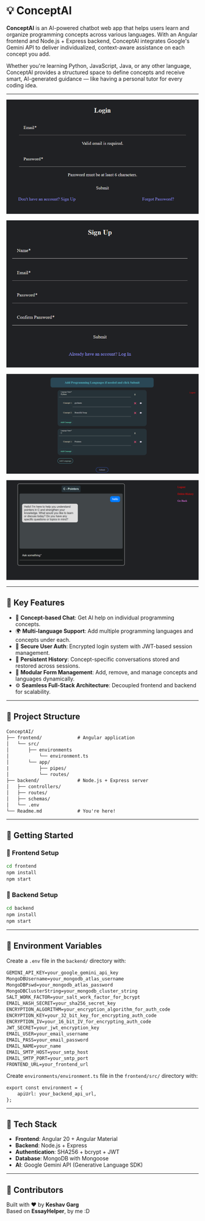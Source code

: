 # 💡 ConceptAI

**ConceptAI** is an AI-powered chatbot web app that helps users learn and organize programming concepts across various languages. With an Angular frontend and Node.js + Express backend, ConceptAI integrates Google's Gemini API to deliver individualized, context-aware assistance on each concept you add.

Whether you're learning Python, JavaScript, Java, or any other language, ConceptAI provides a structured space to define concepts and receive smart, AI-generated guidance — like having a personal tutor for every coding idea.

---

![Login Screen](Screenshots/image-2.png)

![Sign Up Screen](Screenshots/image-3.png)

![Concepts Screen](Screenshots/image.png)

![Chat Screen](Screenshots/image-1.png)

---

## 🌟 Key Features

-   🧠 **Concept-based Chat**: Get AI help on individual programming concepts.
-   🌍 **Multi-language Support**: Add multiple programming languages and concepts under each.
-   🔐 **Secure User Auth**: Encrypted login system with JWT-based session management.
-   💬 **Persistent History**: Concept-specific conversations stored and restored across sessions.
-   🧰 **Modular Form Management**: Add, remove, and manage concepts and languages dynamically.
-   ⚙️ **Seamless Full-Stack Architecture**: Decoupled frontend and backend for scalability.

---

## 🧩 Project Structure

```
ConceptAI/
├── frontend/             # Angular application
│   └── src/
│       ├── environments
│           └── environment.ts
│       └── app/
|			├── pipes/
│           └── routes/
├── backend/              # Node.js + Express server
│   ├── controllers/
│   ├── routes/
│   ├── schemas/
│   └── .env
└── Readme.md             # You're here!
```

---

## 🚀 Getting Started

### 🔧 Frontend Setup

```bash
cd frontend
npm install
npm start
```

### 🔧 Backend Setup

```bash
cd backend
npm install
npm start
```

---

## 🔐 Environment Variables

Create a `.env` file in the `backend/` directory with:

```env
GEMINI_API_KEY=your_google_gemini_api_key
MongoDBUsername=your_mongodb_atlas_username
MongoDBPswd=your_mongodb_atlas_password
MongoDBClusterString=your_mongodb_cluster_string
SALT_WORK_FACTOR=your_salt_work_factor_for_bcrypt
EMAIL_HASH_SECRET=your_sha256_secret_key
ENCRYPTION_ALGORITHM=your_encryption_algorithm_for_auth_code
ENCRYPTION_KEY=your_32_bit_key_for_encrypting_auth_code
ENCRYPTION_IV=your_16_bit_IV_for_encrypting_auth_code
JWT_SECRET=your_jwt_encryption_key
EMAIL_USER=your_email_username
EMAIL_PASS=your_email_password
EMAIL_NAME=your_name
EMAIL_SMTP_HOST=your_smtp_host
EMAIL_SMTP_PORT=your_smtp_port
FRONTEND_URL=your_frontend_url
```

Create `environments/environment.ts` file in the `frontend/src/` directory with:

```env
export const environment = {
	apiUrl: your_backend_api_url,
};
```

---

## 🧠 Tech Stack

-   **Frontend**: Angular 20 + Angular Material
-   **Backend**: Node.js + Express
-   **Authentication**: SHA256 + bcrypt + JWT
-   **Database**: MongoDB with Mongoose
-   **AI**: Google Gemini API (Generative Language SDK)

---

## 🧠 Contributors

Built with ❤️ by **Keshav Garg**  
Based on **EssayHelper**, by me :D
